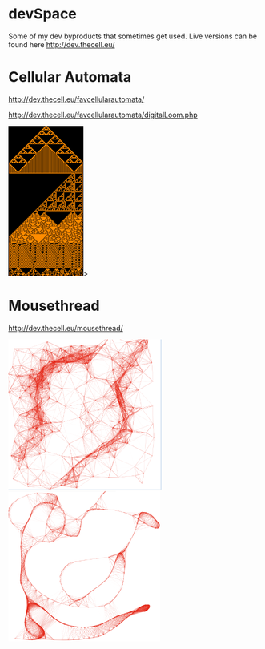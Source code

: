 # devSpace
Some of my dev byproducts that sometimes get used.
Live versions can be found here http://dev.thecell.eu/

# Cellular Automata
http://dev.thecell.eu/favcellularautomata/

http://dev.thecell.eu/favcellularautomata/digitalLoom.php

<img src="https://raw.githubusercontent.com/TheCell/devSpace/master/images/DigitalGewoben.png" height="300" alt="Cellular Automata image" />>

# Mousethread
http://dev.thecell.eu/mousethread/

<img src="https://raw.githubusercontent.com/TheCell/devSpace/master/images/mousethread.PNG" height="300" alt="Mousethread image" />
<img src="https://raw.githubusercontent.com/TheCell/devSpace/master/images/mousethread2.PNG" height="300" alt="Mousethread image 2" />
